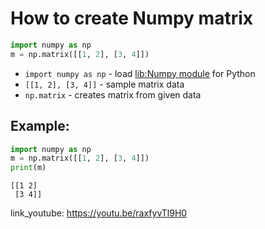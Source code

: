 # How to create Numpy matrix

```python
import numpy as np
m = np.matrix([[1, 2], [3, 4]])
```

- `import numpy as np` - load [lib:Numpy module](/python-numpy/how-to-install-python-numpy-lib) for Python
- `[[1, 2], [3, 4]]` - sample matrix data
- `np.matrix` - creates matrix from given data

## Example: 
```python
import numpy as np
m = np.matrix([[1, 2], [3, 4]])
print(m)
```
```
[[1 2]
 [3 4]]

```

link_youtube: https://youtu.be/raxfyvTl9H0
